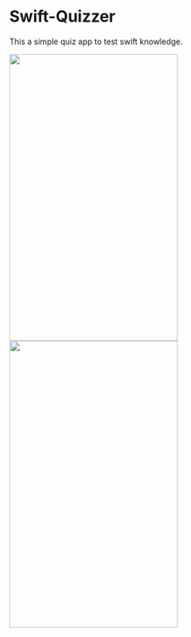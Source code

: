 # Swift-Quizzer
This a simple quiz app to test swift knowledge.

<img src="https://user-images.githubusercontent.com/25341181/91526428-67a2b680-e925-11ea-9894-0e34222efe29.gif" width="300" height="510">  <img src="https://user-images.githubusercontent.com/25341181/91526468-7f7a3a80-e925-11ea-9443-d35df47963ed.png" width="300" height="510">
